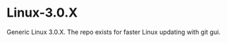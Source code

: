 Linux-3.0.X
===========

Generic Linux 3.0.X. The repo exists for faster Linux updating with git gui.
